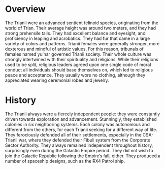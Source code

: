 # Overview

The Trianii were an advanced sentient felinoid species, originating from the world of Trian.
Their average height was around two meters, and they had strong prehensile tails.
They had excellent balance and eyesight, and proficiency in leaping and acrobatics.
They had fur that came in a large variety of colors and patterns.
Trianii females were generally stronger, more dexterous and mindful of artistic values.
For this reason, tribunals of females named yu’nar governed Trianii society.
Their whole culture was strongly intertwined with their spirituality and religions.
While their religions used to be split, religious leaders agreed upon one single code of moral conduct all individuals should base themselves on, which led to religious peace and acceptance.
They usually wore no clothing, although they appreciated wearing ceremonial robes and jewelry.

# History

The Trianii always were a fiercely independent people: they were constantly driven towards exploration and advancement.
Stunningly, they established colonies in six neighboring systems.
Each colony was autonomous and different from the others, for each Trianii seeking for a different way of life.
They ferociously defended all of their settlements, especially in the CSA-Trianii war, where they defended their Fibuli system from the Corporate Sector Authority.
They always remained independent throughout history, surprisingly even during the Galactic Empire period.
They did not wish to join the Galactic Republic following the Empire’s fall, either.
They produced a number of spaceship designs, such as the RX4 Patrol ship.

